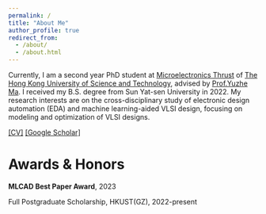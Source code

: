```yaml
---
permalink: /
title: "About Me"
author_profile: true
redirect_from: 
  - /about/
  - /about.html
---
```


Currently, I am a second year PhD student at [Microelectronics Thrust](https://www.hkust-gz.edu.cn/academics/hubs-and-thrust-areas/function-hub/microelectronics/) of [The Hong Kong University of Science and Technology](https://www.hkust-gz.edu.cn/), advised by [Prof.Yuzhe Ma](https://www.yuzhe-ma.com/). I received my B.S. degree from Sun Yat-sen University in 2022. My research interests are on the cross-disciplinary study of electronic design automation (EDA) and machine learning-aided VLSI design, focusing on modeling and optimization of VLSI designs.

[[CV]](../assets/cv.pdf) 
[[Google Scholar]](https://scholar.google.com/citations?user=Avk8xycAAAAJ&hl=en)

Awards & Honors
======
**MLCAD Best Paper Award**, 2023

Full Postgraduate Scholarship, HKUST(GZ), 2022-present




